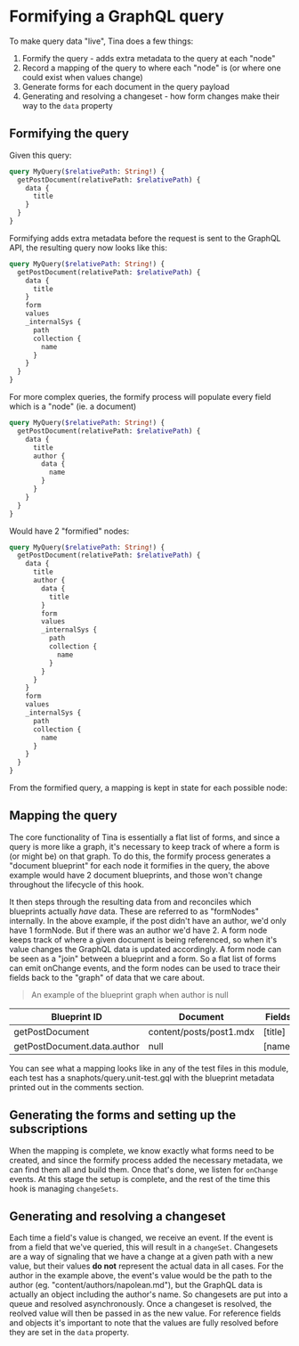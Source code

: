 # Formifying a GraphQL query

To make query data "live", Tina does a few things:

1. Formify the query - adds extra metadata to the query at each "node"
2. Record a mapping of the query to where each "node" is (or where one could exist when values change)
3. Generate forms for each document in the query payload
4. Generating and resolving a changeset - how form changes make their way to the `data` property


## Formifying the query

Given this query:

```graphql
query MyQuery($relativePath: String!) {
  getPostDocument(relativePath: $relativePath) {
    data {
      title
    }
  }
}
```

Formifying adds extra metadata before the request is sent to the GraphQL API, the resulting query now looks like this:

```graphql
query MyQuery($relativePath: String!) {
  getPostDocument(relativePath: $relativePath) {
    data {
      title
    }
    form
    values
    _internalSys {
      path
      collection {
        name
      }
    }
  }
}
```

For more complex queries, the formify process will populate every field which is a "node" (ie. a document)

```graphql
query MyQuery($relativePath: String!) {
  getPostDocument(relativePath: $relativePath) {
    data {
      title
      author {
        data {
          name
        }
      }
    }
  }
}

```
Would have 2 "formified" nodes:

```graphql
query MyQuery($relativePath: String!) {
  getPostDocument(relativePath: $relativePath) {
    data {
      title
      author {
        data {
          title
        }
        form
        values
        _internalSys {
          path
          collection {
            name
          }
        }
      }
    }
    form
    values
    _internalSys {
      path
      collection {
        name
      }
    }
  }
}
```
From the formified query, a mapping is kept in state for each possible node:

## Mapping the query

The core functionality of Tina is essentially a flat list of forms, and since a query is more like a graph, it's necessary
to keep track of where a form is (or might be) on that graph. To do this, the formify process generates a "document blueprint" for each
node it formifies in the query, the above example would have 2 document blueprints, and those won't change throughout the lifecycle of this hook.

It then steps through the resulting data from and reconciles which blueprints actually _have_ data. These are referred to as "formNodes" internally.
In the above example, if the post didn't have an author, we'd only have 1 formNode. But if there was an author we'd have 2. A form node keeps track of where a given
document is being referenced, so when it's value changes the GraphQL data is updated accordingly. A form node can be seen as a "join" between a blueprint
and a form. So a flat list of forms can emit onChange events, and the form nodes can be used to trace their fields back to the "graph" of data that we care about.

> An example of the blueprint graph when author is null

| Blueprint ID                | Document                | Fields   |
|-----------------------------|-------------------------|----------|
| getPostDocument             | content/posts/post1.mdx | [title]  |
| getPostDocument.data.author | null                    | [name]   |

You can see what a mapping looks like in any of the test files in this module, each test has a snaphots/query.unit-test.gql with the blueprint metadata
printed out in the comments section.

## Generating the forms and setting up the subscriptions

When the mapping is complete, we know exactly what forms need to be created, and since the formify process added the necessary metadata, we can find them all
and build them. Once that's done, we listen for `onChange` events. At this stage the setup is complete, and the rest of the time this hook is managing `changeSets`.

## Generating and resolving a changeset

Each time a field's value is changed, we receive an event. If the event is from a field that we've queried, this will result
in a `changeSet`. Changesets are a way of signaling that we have a change at a given path with a new value, but their values
__do not__ represent the actual data in all cases. For the author in the example above, the event's value would be the path to the author
(eg. "content/authors/napolean.md"), but the GraphQL data is actually an object including the author's name. So changesets are
put into a queue and resolved asynchronously. Once a changeset is resolved, the reolved value will then be passed in as the new
value. For reference fields and objects it's important to note that the values are fully resolved before they are set in the
`data` property.
